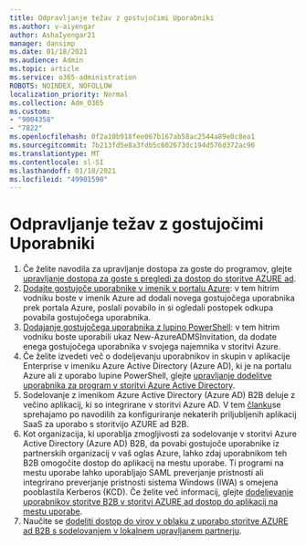 ```yaml
---
title: Odpravljanje težav z gostujočimi Uporabniki
ms.author: v-aiyengar
author: AshaIyengar21
manager: dansimp
ms.date: 01/18/2021
ms.audience: Admin
ms.topic: article
ms.service: o365-administration
ROBOTS: NOINDEX, NOFOLLOW
localization_priority: Normal
ms.collection: Adm_O365
ms.custom:
- "9004358"
- "7822"
ms.openlocfilehash: 0f2a10b918fee067b167ab58ac2544a89e0c8ea1
ms.sourcegitcommit: 7b213fd5e8a3fdb5c602673dc194d576d372ac96
ms.translationtype: MT
ms.contentlocale: sl-SI
ms.lasthandoff: 01/18/2021
ms.locfileid: "49901590"
---
```

# <a name="troubleshoot-guest-user-issues"></a>Odpravljanje težav z gostujočimi Uporabniki

1. Če želite navodila za upravljanje dostopa za goste do programov, glejte [upravljanje dostopa za goste s pregledi za dostop do storitve AZURE ad](https://docs.microsoft.com/azure/active-directory/governance/manage-guest-access-with-access-reviews).
1. [Dodajte gostujoče uporabnike v imenik v portalu Azure](https://docs.microsoft.com/azure/active-directory/external-identities/b2b-quickstart-add-guest-users-portal): v tem hitrim vodniku boste v imenik Azure ad dodali novega gostujočega uporabnika prek portala Azure, poslali povabilo in si ogledali postopek odkupa povabila gostujočega uporabnika.
1. [Dodajanje gostujočega uporabnika z lupino PowerShell](https://docs.microsoft.com/azure/active-directory/external-identities/b2b-quickstart-invite-powershell): v tem hitrim vodniku boste uporabili ukaz New-AzureADMSInvitation, da dodate enega gostujočega uporabnika v svojega najemnika v storitvi Azure.
1. Če želite izvedeti več o dodeljevanju uporabnikov in skupin v aplikacije Enterprise v imeniku Azure Active Directory (Azure AD), ki je na portalu Azure ali z uporabo lupine PowerShell, glejte [upravljanje dodelitve uporabnika za program v storitvi Azure Active Directory](https://docs.microsoft.com/azure/active-directory/manage-apps/assign-user-or-group-access-portal). 
1. Sodelovanje z imenikom Azure Active Directory (Azure AD) B2B deluje z večino aplikacij, ki so integrirane v storitvi Azure AD. V tem [članku](https://docs.microsoft.com/azure/active-directory/external-identities/configure-saas-apps)se sprehajamo po navodilih za konfiguriranje nekaterih priljubljenih aplikacij SaaS za uporabo s storitvijo AZURE ad B2B.
1. Kot organizacija, ki uporablja zmogljivosti za sodelovanje v storitvi Azure Active Directory (Azure AD) B2B, da povabi gostujoče uporabnike iz partnerskih organizacij v vaš oglas Azure, lahko zdaj uporabnikom teh B2B omogočite dostop do aplikacij na mestu uporabe. Ti programi na mestu uporabe lahko uporabljajo SAML preverjanje pristnosti ali integrirano preverjanje pristnosti sistema Windows (IWA) s omejena pooblastila Kerberos (KCD). Če želite več informacij, glejte [dodeljevanje uporabnikov storitve B2B v storitvi AZURE ad dostop do aplikacij na mestu uporabe](https://docs.microsoft.com/azure/active-directory/external-identities/hybrid-cloud-to-on-premises).
1. Naučite se [dodeliti dostop do virov v oblaku z uporabo storitve AZURE ad B2B s sodelovanjem v lokalnem upravljanem partnerju](https://docs.microsoft.com/azure/active-directory/external-identities/hybrid-on-premises-to-cloud).